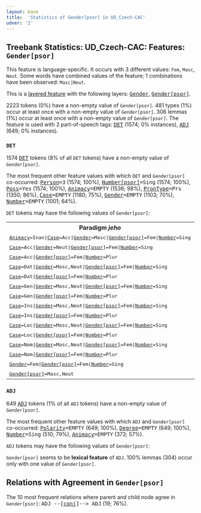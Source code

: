 ```yaml
---
layout: base
title:  'Statistics of Gender[psor] in UD_Czech-CAC'
udver: '2'
---
```


## Treebank Statistics: UD_Czech-CAC: Features: `Gender[psor]`

This feature is language-specific.
It occurs with 3 different values: `Fem`, `Masc`, `Neut`.
Some words have combined values of the feature; 1 combinations have been observed: `Masc|Neut`.

This is a <a href="../../u/overview/feat-layers.html">layered feature</a> with the following layers: <tt><a href="cs_cac-feat-Gender.html">Gender</a></tt>, <tt><a href="cs_cac-feat-Gender-psor.html">Gender[psor]</a></tt>.

2223 tokens (0%) have a non-empty value of `Gender[psor]`.
481 types (1%) occur at least once with a non-empty value of `Gender[psor]`.
306 lemmas (1%) occur at least once with a non-empty value of `Gender[psor]`.
The feature is used with 2 part-of-speech tags: <tt><a href="cs_cac-pos-DET.html">DET</a></tt> (1574; 0% instances), <tt><a href="cs_cac-pos-ADJ.html">ADJ</a></tt> (649; 0% instances).

### `DET`

1574 <tt><a href="cs_cac-pos-DET.html">DET</a></tt> tokens (8% of all `DET` tokens) have a non-empty value of `Gender[psor]`.

The most frequent other feature values with which `DET` and `Gender[psor]` co-occurred: <tt><a href="cs_cac-feat-Person.html">Person</a></tt><tt>=3</tt> (1574; 100%), <tt><a href="cs_cac-feat-Number-psor.html">Number[psor]</a></tt><tt>=Sing</tt> (1574; 100%), <tt><a href="cs_cac-feat-Poss.html">Poss</a></tt><tt>=Yes</tt> (1574; 100%), <tt><a href="cs_cac-feat-Animacy.html">Animacy</a></tt><tt>=EMPTY</tt> (1536; 98%), <tt><a href="cs_cac-feat-PronType.html">PronType</a></tt><tt>=Prs</tt> (1350; 86%), <tt><a href="cs_cac-feat-Case.html">Case</a></tt><tt>=EMPTY</tt> (1180; 75%), <tt><a href="cs_cac-feat-Gender.html">Gender</a></tt><tt>=EMPTY</tt> (1103; 70%), <tt><a href="cs_cac-feat-Number.html">Number</a></tt><tt>=EMPTY</tt> (1001; 64%).

`DET` tokens may have the following values of `Gender[psor]`:


<table>
  <tr><th>Paradigm <i>jeho</i></th><th><tt>Fem</tt></th><th><tt>Masc,Neut</tt></th></tr>
  <tr><td><tt><tt><a href="cs_cac-feat-Animacy.html">Animacy</a></tt><tt>=Inan</tt>|<tt><a href="cs_cac-feat-Case.html">Case</a></tt><tt>=Acc</tt>|<tt><a href="cs_cac-feat-Gender.html">Gender</a></tt><tt>=Masc</tt>|<tt><a href="cs_cac-feat-Gender-psor.html">Gender[psor]</a></tt><tt>=Fem</tt>|<tt><a href="cs_cac-feat-Number.html">Number</a></tt><tt>=Sing</tt></tt></td><td>její</td><td></td></tr>
  <tr><td><tt><tt><a href="cs_cac-feat-Case.html">Case</a></tt><tt>=Acc</tt>|<tt><a href="cs_cac-feat-Gender.html">Gender</a></tt><tt>=Neut</tt>|<tt><a href="cs_cac-feat-Gender-psor.html">Gender[psor]</a></tt><tt>=Fem</tt>|<tt><a href="cs_cac-feat-Number.html">Number</a></tt><tt>=Sing</tt></tt></td><td>její</td><td></td></tr>
  <tr><td><tt><tt><a href="cs_cac-feat-Case.html">Case</a></tt><tt>=Acc</tt>|<tt><a href="cs_cac-feat-Gender-psor.html">Gender[psor]</a></tt><tt>=Fem</tt>|<tt><a href="cs_cac-feat-Number.html">Number</a></tt><tt>=Plur</tt></tt></td><td>její</td><td></td></tr>
  <tr><td><tt><tt><a href="cs_cac-feat-Case.html">Case</a></tt><tt>=Dat</tt>|<tt><a href="cs_cac-feat-Gender.html">Gender</a></tt><tt>=Masc,Neut</tt>|<tt><a href="cs_cac-feat-Gender-psor.html">Gender[psor]</a></tt><tt>=Fem</tt>|<tt><a href="cs_cac-feat-Number.html">Number</a></tt><tt>=Sing</tt></tt></td><td>jejímu</td><td></td></tr>
  <tr><td><tt><tt><a href="cs_cac-feat-Case.html">Case</a></tt><tt>=Dat</tt>|<tt><a href="cs_cac-feat-Gender-psor.html">Gender[psor]</a></tt><tt>=Fem</tt>|<tt><a href="cs_cac-feat-Number.html">Number</a></tt><tt>=Plur</tt></tt></td><td>jejím</td><td></td></tr>
  <tr><td><tt><tt><a href="cs_cac-feat-Case.html">Case</a></tt><tt>=Gen</tt>|<tt><a href="cs_cac-feat-Gender.html">Gender</a></tt><tt>=Masc,Neut</tt>|<tt><a href="cs_cac-feat-Gender-psor.html">Gender[psor]</a></tt><tt>=Fem</tt>|<tt><a href="cs_cac-feat-Number.html">Number</a></tt><tt>=Sing</tt></tt></td><td>jejího</td><td></td></tr>
  <tr><td><tt><tt><a href="cs_cac-feat-Case.html">Case</a></tt><tt>=Gen</tt>|<tt><a href="cs_cac-feat-Gender-psor.html">Gender[psor]</a></tt><tt>=Fem</tt>|<tt><a href="cs_cac-feat-Number.html">Number</a></tt><tt>=Plur</tt></tt></td><td>jejích</td><td></td></tr>
  <tr><td><tt><tt><a href="cs_cac-feat-Case.html">Case</a></tt><tt>=Ins</tt>|<tt><a href="cs_cac-feat-Gender.html">Gender</a></tt><tt>=Masc,Neut</tt>|<tt><a href="cs_cac-feat-Gender-psor.html">Gender[psor]</a></tt><tt>=Fem</tt>|<tt><a href="cs_cac-feat-Number.html">Number</a></tt><tt>=Sing</tt></tt></td><td>jejím</td><td></td></tr>
  <tr><td><tt><tt><a href="cs_cac-feat-Case.html">Case</a></tt><tt>=Ins</tt>|<tt><a href="cs_cac-feat-Gender-psor.html">Gender[psor]</a></tt><tt>=Fem</tt>|<tt><a href="cs_cac-feat-Number.html">Number</a></tt><tt>=Plur</tt></tt></td><td>jejími</td><td></td></tr>
  <tr><td><tt><tt><a href="cs_cac-feat-Case.html">Case</a></tt><tt>=Loc</tt>|<tt><a href="cs_cac-feat-Gender.html">Gender</a></tt><tt>=Masc,Neut</tt>|<tt><a href="cs_cac-feat-Gender-psor.html">Gender[psor]</a></tt><tt>=Fem</tt>|<tt><a href="cs_cac-feat-Number.html">Number</a></tt><tt>=Sing</tt></tt></td><td>jejím</td><td></td></tr>
  <tr><td><tt><tt><a href="cs_cac-feat-Case.html">Case</a></tt><tt>=Loc</tt>|<tt><a href="cs_cac-feat-Gender-psor.html">Gender[psor]</a></tt><tt>=Fem</tt>|<tt><a href="cs_cac-feat-Number.html">Number</a></tt><tt>=Plur</tt></tt></td><td>jejích</td><td></td></tr>
  <tr><td><tt><tt><a href="cs_cac-feat-Case.html">Case</a></tt><tt>=Nom</tt>|<tt><a href="cs_cac-feat-Gender.html">Gender</a></tt><tt>=Masc,Neut</tt>|<tt><a href="cs_cac-feat-Gender-psor.html">Gender[psor]</a></tt><tt>=Fem</tt>|<tt><a href="cs_cac-feat-Number.html">Number</a></tt><tt>=Sing</tt></tt></td><td>její</td><td></td></tr>
  <tr><td><tt><tt><a href="cs_cac-feat-Case.html">Case</a></tt><tt>=Nom</tt>|<tt><a href="cs_cac-feat-Gender-psor.html">Gender[psor]</a></tt><tt>=Fem</tt>|<tt><a href="cs_cac-feat-Number.html">Number</a></tt><tt>=Plur</tt></tt></td><td>její</td><td></td></tr>
  <tr><td><tt><tt><a href="cs_cac-feat-Gender.html">Gender</a></tt><tt>=Fem</tt>|<tt><a href="cs_cac-feat-Gender-psor.html">Gender[psor]</a></tt><tt>=Fem</tt>|<tt><a href="cs_cac-feat-Number.html">Number</a></tt><tt>=Sing</tt></tt></td><td>její</td><td></td></tr>
  <tr><td><tt><tt><a href="cs_cac-feat-Gender-psor.html">Gender[psor]</a></tt><tt>=Masc,Neut</tt></tt></td><td></td><td>jeho</td></tr>
</table>

### `ADJ`

649 <tt><a href="cs_cac-pos-ADJ.html">ADJ</a></tt> tokens (1% of all `ADJ` tokens) have a non-empty value of `Gender[psor]`.

The most frequent other feature values with which `ADJ` and `Gender[psor]` co-occurred: <tt><a href="cs_cac-feat-Polarity.html">Polarity</a></tt><tt>=EMPTY</tt> (649; 100%), <tt><a href="cs_cac-feat-Degree.html">Degree</a></tt><tt>=EMPTY</tt> (649; 100%), <tt><a href="cs_cac-feat-Number.html">Number</a></tt><tt>=Sing</tt> (510; 79%), <tt><a href="cs_cac-feat-Animacy.html">Animacy</a></tt><tt>=EMPTY</tt> (373; 57%).

`ADJ` tokens may have the following values of `Gender[psor]`:


`Gender[psor]` seems to be **lexical feature** of `ADJ`. 100% lemmas (304) occur only with one value of `Gender[psor]`.

## Relations with Agreement in `Gender[psor]`

The 10 most frequent relations where parent and child node agree in `Gender[psor]`:
<tt>ADJ --[<tt><a href="cs_cac-dep-conj.html">conj</a></tt>]--> ADJ</tt> (19; 76%).

